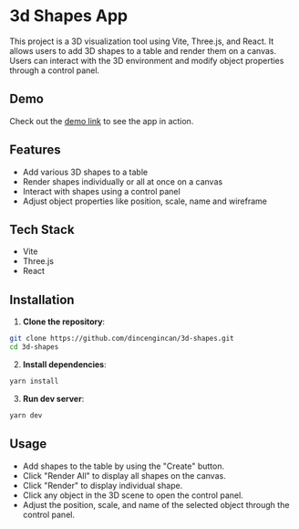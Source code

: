 # 3d Shapes App

This project is a 3D visualization tool using Vite, Three.js, and React. It allows users to add 3D shapes to a table and render them on a canvas. Users can interact with the 3D environment and modify object properties through a control panel.

## Demo

Check out the [demo link](https://3d-shapes-three.vercel.app/) to see the app in action.

## Features

- Add various 3D shapes to a table
- Render shapes individually or all at once on a canvas
- Interact with shapes using a control panel
- Adjust object properties like position, scale, name and wireframe

## Tech Stack

- Vite
- Three.js
- React

## Installation

1. **Clone the repository**:

```bash
git clone https://github.com/dincengincan/3d-shapes.git
cd 3d-shapes
```

2. **Install dependencies**:

```bash
yarn install
```

3. **Run dev server**:

```bash
yarn dev
```

## Usage

- Add shapes to the table by using the "Create" button.
- Click "Render All" to display all shapes on the canvas.
- Click "Render" to display individual shape.
- Click any object in the 3D scene to open the control panel.
- Adjust the position, scale, and name of the selected object through the control panel.
